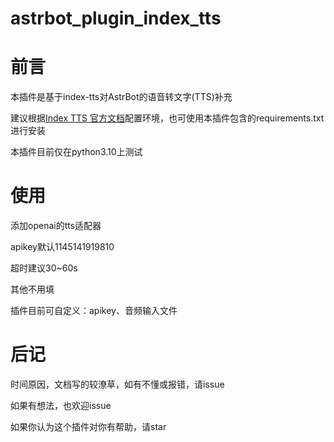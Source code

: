 # astrbot_plugin_index_tts

# 前言

本插件是基于index-tts对AstrBot的语音转文字(TTS)补充

建议根据[Index TTS 官方文档](https://github.com/index-tts/index-tts)配置环境，也可使用本插件包含的requirements.txt进行安装

本插件目前仅在python3.10上测试

# 使用

添加openai的tts适配器

apikey默认1145141919810

超时建议30~60s

其他不用填

插件目前可自定义：apikey、音频输入文件

# 后记

时间原因，文档写的较潦草，如有不懂或报错，请issue

如果有想法，也欢迎issue

如果你认为这个插件对你有帮助，请star
